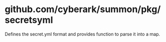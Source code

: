 # github.com/cyberark/summon/pkg/secretsyml

Defines the secret.yml format and provides function to parse it into a map.
